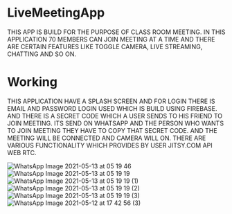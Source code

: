 # LiveMeetingApp

THIS APP IS BUILD FOR THE PURPOSE OF CLASS ROOM MEETING. IN THIS APPLICATION 70 MEMBERS CAN JOIN MEETING AT A TIME AND THERE ARE CERTAIN FEATURES LIKE TOGGLE CAMERA, LIVE STREAMING, CHATTING AND SO ON.

# Working 
THIS APPLICATION HAVE A SPLASH SCREEN AND FOR LOGIN THERE IS EMAIL AND PASSWORD LOGIN USED WHICH IS BUILD USING FIREBASE. AND THERE IS A SECRET CODE WHICH A USER SENDS TO HIS FRIEND TO JOIN MEETING. ITS SEND ON WHATSAPP AND THE PERSON WHO WANTS TO JOIN MEETING THEY HAVE TO COPY THAT SECRET CODE. AND THE MEETING WILL BE CONNECTED AND CAMERA WILL ON. THERE ARE VARIOUS FUNCTIONALITY WHICH PROVIDES BY USER JITSY.COM API WEB RTC. 

![WhatsApp Image 2021-05-13 at 05 19 46](https://user-images.githubusercontent.com/75352285/118058354-aab99280-b3ab-11eb-8f99-ba1bdc69683d.jpeg)
![WhatsApp Image 2021-05-13 at 05 19 19](https://user-images.githubusercontent.com/75352285/118058408-c91f8e00-b3ab-11eb-8b08-5a0bf24c12b8.jpeg)![WhatsApp Image 2021-05-13 at 05 19 19 (1)](https://user-images.githubusercontent.com/75352285/118058500-eeac9780-b3ab-11eb-817f-a8f3cd491b61.jpeg)
![WhatsApp Image 2021-05-13 at 05 19 19 (2)](https://user-images.githubusercontent.com/75352285/118058526-01bf6780-b3ac-11eb-9ac2-0a5308a917a3.jpeg)
![WhatsApp Image 2021-05-13 at 05 19 19 (3)](https://user-images.githubusercontent.com/75352285/118058549-0f74ed00-b3ac-11eb-803b-3ce34c1fa9df.jpeg)
![WhatsApp Image 2021-05-12 at 17 42 56 (3)](https://user-images.githubusercontent.com/75352285/118058587-23205380-b3ac-11eb-9dc3-5826ed2de704.jpeg)

